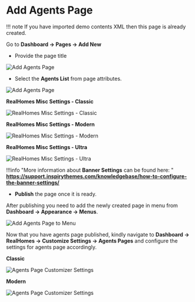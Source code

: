 # Add Agents Page

!!! note
        If you have imported demo contents XML then this page is already created.

Go to **Dashboard → Pages → Add New**

- Provide the page title

![Add Agents Page](images/create-pages/add-agent-page.png)

- Select the **Agents List** from page attributes.

![Add Agents Page](images/create-pages/agent-listing-template.png)

**RealHomes Misc Settings - Classic**

![RealHomes Misc Settings - Classic](images/create-pages/banner-spacing-classic.gif)

**RealHomes Misc Settings - Modern**

![RealHomes Misc Settings - Modern](images/create-pages/modern-banner-spacing-full.gif)

**RealHomes Misc Settings - Ultra**

![RealHomes Misc Settings - Ultra](images/create-pages/ultra-banner-spacing-full.gif)

!!!info "More information about **Banner Settings** can be found here: "
    **https://support.inspirythemes.com/knowledgebase/how-to-configure-the-banner-settings/**

- **Publish** the page once it is ready.

After publishing you need to add the newly created page in menu from **Dashboard → Appearance → Menus**. 

![Add Agents Page to Menu](images/create-pages/add-agents-page-menu.png)

Now that you have agents page published, kindly navigate to **Dashboard → RealHomes → Customize Settings → Agents Pages** and configure the settings for agents page accordingly. 

**Classic**

![Agents Page Customizer Settings](images/create-pages/agents-page-customizer-settings.png)

**Modern**

![Agents Page Customizer Settings](images/create-pages/agents-page-customizer-settings-mod.png)
